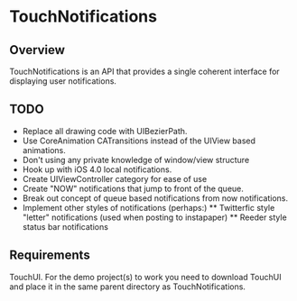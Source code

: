 # TouchNotifications

## Overview

TouchNotifications is an API that provides a single coherent interface for displaying user notifications.

## TODO

* Replace all drawing code with UIBezierPath.
* Use CoreAnimation CATransitions instead of the UIView based animations.
* Don't using any private knowledge of window/view structure
* Hook up with iOS 4.0 local notifications.
* Create UIViewController category for ease of use
* Create "NOW" notifications that jump to front of the queue.
* Break out concept of queue based notifications from now notifications.
* Implement other styles of notifications (perhaps:)
** Twitterfic style "letter" notifications (used when posting to instapaper)
** Reeder style status bar notifications


## Requirements

TouchUI. For the demo project(s) to work you need to download TouchUI and place it in the same parent directory as TouchNotifications.

